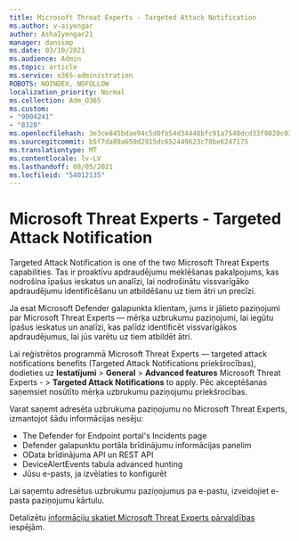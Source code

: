 ```yaml
---
title: Microsoft Threat Experts - Targeted Attack Notification
ms.author: v-aiyengar
author: AshaIyengar21
manager: dansimp
ms.date: 03/10/2021
ms.audience: Admin
ms.topic: article
ms.service: o365-administration
ROBOTS: NOINDEX, NOFOLLOW
localization_priority: Normal
ms.collection: Adm_O365
ms.custom:
- "9004241"
- "8320"
ms.openlocfilehash: 3e3ce845bdae94c5d0fb54d34448bfc91a7540dcd33f9820c030406f19108f97
ms.sourcegitcommit: b5f7da89a650d2915dc652449623c78be6247175
ms.translationtype: MT
ms.contentlocale: lv-LV
ms.lasthandoff: 08/05/2021
ms.locfileid: "54012135"
---
```

# <a name="microsoft-threat-experts---targeted-attack-notification"></a>Microsoft Threat Experts - Targeted Attack Notification

Targeted Attack Notification is one of the two Microsoft Threat Experts capabilities. Tas ir proaktīvu apdraudējumu meklēšanas pakalpojums, kas nodrošina īpašus ieskatus un analīzi, lai nodrošinātu vissvarīgāko apdraudējumu identificēšanu un atbildēšanu uz tiem ātri un precīzi.

Ja esat Microsoft Defender galapunkta klientam, jums ir jālieto paziņojumi par Microsoft Threat Experts — mērķa uzbrukumu paziņojumi, lai iegūtu īpašus ieskatus un analīzi, kas palīdz identificēt vissvarīgākos apdraudējumus, lai jūs varētu uz tiem atbildēt ātri.

Lai reģistrētos programmā Microsoft Threat Experts — targeted attack notifications benefits (Targeted Attack Notifications priekšrocības), dodieties uz **Iestatījumi**  >  **General**  >  **Advanced features** Microsoft Threat Experts -  >  **Targeted Attack Notifications** to apply. Pēc akceptēšanas saņemsiet nosūtīto mērķa uzbrukumu paziņojumu priekšrocības.

Varat saņemt adresēta uzbrukuma paziņojumu no Microsoft Threat Experts, izmantojot šādu informācijas nesēju:

- The Defender for Endpoint portal's Incidents page
- Defender galapunktu portāla brīdinājumu informācijas panelim
- OData brīdinājuma API un REST API
- DeviceAlertEvents tabula advanced hunting
- Jūsu e-pasts, ja izvēlaties to konfigurēt

Lai saņemtu adresētus uzbrukumu paziņojumus pa e-pastu, izveidojiet e-pasta paziņojumu kārtulu. 

Detalizētu [informāciju skatiet Microsoft Threat Experts pārvaldības](/windows/security/threat-protection/microsoft-defender-atp/configure-microsoft-threat-experts) iespējām.
